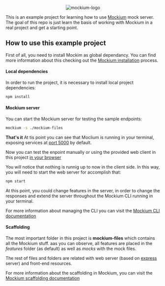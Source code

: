<p align="center">
    <img alt="mockium-logo" src="https://drive.google.com/uc?export=view&id=1XIatwEA1_4Q2g0S1_-QY4ISbUWsxdeW-">
</p>

This is an example project for learning how to use [Mockium](https://github.com/goncedillo/mockium) mock server.
The goal of this repo is just learn the basis of working with Mockium in a real project and get a starting point.

## How to use this example project

First of all, you need to install Mockim as global dependancy. You can find more information about this checking out the [Mockium installation](https://github.com/goncedillo/mockium#installation) process.

#### Local dependencies

In order to run the project, it is necessary to install local project dependencies:

```bash
npm install
```

#### Mockium server

You can start the Mockium server for testing the sample endpoints:

```bash
mockium -s ./mockium-files
```

**That's it** At tis point you can see that Moclium is running in your terminal, exposing services at [port 5000](http://localhost:5000) by default.

Now you can test the enpoint manually or using the provided web client in this project [in your browser](http://localhost:3000)

You will notice that nothing is runnig up to now in the client side. In this way, you will need to start the web server for accomplish that:

```bash
npm start
```

At this point, you could change features in the server, in order to change the responses and extend the server throughout the Mockium CLI running in your terminal.

For more information about managing the CLI you can visit the [Mockium CLI documentation](https://github.com/goncedillo/mockium#getting-started)

#### Scaffolding

The most important folder in this project is **mockium-files** which contains all the Mockium stuff. aas you can observe, all features are placed in the _features_ folder (as default) as well as _mocks_ with the mock files.

The rest of files and folders are related with web server (based on [express](https://github.com/expressjs/express) server) and front-end resources.

For more information about the scaffolding in Mockium, you can visit the [Mockium scaffolding documentation](https://github.com/goncedillo/mockium#Scaffolding)

